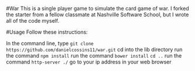 #War
This is a single player game to simulate the card game of war. I forked the starter from a fellow classmate at Nashville Software School, but I wrote all of the code myself.

#Usage
Follow these instructions:

  In the command line, type ```git clone https://github.com/danielcossins11/war.git```
  cd into the lib directory
  run the command ```npm install```
  run the command ```bower install```
  ```cd ..```
  run the command ```http-server ./```
  go to your ip address in your web browser
